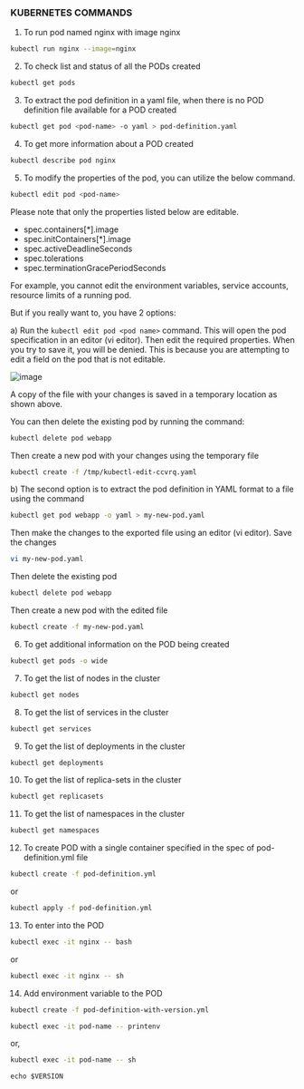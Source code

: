 ### KUBERNETES COMMANDS

1) To run pod named nginx with image nginx

```bash
kubectl run nginx --image=nginx
```

2) To check list and status of all the PODs created

```bash
kubectl get pods
```

3) To extract the pod definition in a yaml file, when there is no POD definition file available for a POD created

```bash
kubectl get pod <pod-name> -o yaml > pod-definition.yaml
```

4) To get more information about a POD created

```bash
kubectl describe pod nginx
```


5) To modify the properties of the pod, you can utilize the below command. 

```bash
kubectl edit pod <pod-name>
```

Please note that only the properties listed below are editable.

- spec.containers[*].image
- spec.initContainers[*].image
- spec.activeDeadlineSeconds
- spec.tolerations
- spec.terminationGracePeriodSeconds

For example, you cannot edit the environment variables, service accounts, resource limits of a running pod. 

But if you really want to, you have 2 options:

a) Run the `kubectl edit pod <pod name>` command. This will open the pod specification in an editor (vi editor). Then edit the required properties. 
When you try to save it, you will be denied. This is because you are attempting to edit a field on the pod that is not editable.

![image](https://github.com/user-attachments/assets/e7e83909-3050-4674-acd7-779b2e30be9b)

A copy of the file with your changes is saved in a temporary location as shown above.

You can then delete the existing pod by running the command:

```bash
kubectl delete pod webapp
```

Then create a new pod with your changes using the temporary file

```bash
kubectl create -f /tmp/kubectl-edit-ccvrq.yaml
```

b) The second option is to extract the pod definition in YAML format to a file using the command

```bash
kubectl get pod webapp -o yaml > my-new-pod.yaml
```

Then make the changes to the exported file using an editor (vi editor). Save the changes

```bash
vi my-new-pod.yaml
```

Then delete the existing pod

```bash
kubectl delete pod webapp
```

Then create a new pod with the edited file

```bash
kubectl create -f my-new-pod.yaml
```


6) To get additional information on the POD being created

```bash
kubectl get pods -o wide
```
7) To get the list of nodes in the cluster

```bash
kubectl get nodes
```

8) To get the list of services in the cluster

```bash
kubectl get services
```

9) To get the list of deployments in the cluster

```bash
kubectl get deployments
```

10) To get the list of replica-sets in the cluster

```bash
kubectl get replicasets
```

11) To get the list of namespaces in the cluster

```bash
kubectl get namespaces
```

12) To create POD with a single container specified in the spec of pod-definition.yml file

```bash
kubectl create -f pod-definition.yml
```

or

```bash
kubectl apply -f pod-definition.yml
```

13) To enter into the POD

```bash
kubectl exec -it nginx -- bash
```

or

```bash
kubectl exec -it nginx -- sh
```

14) Add environment variable to the POD

```bash
kubectl create -f pod-definition-with-version.yml
```

```bash
kubectl exec -it pod-name -- printenv
```

or,

```bash
kubectl exec -it pod-name -- sh
```

```
echo $VERSION
```